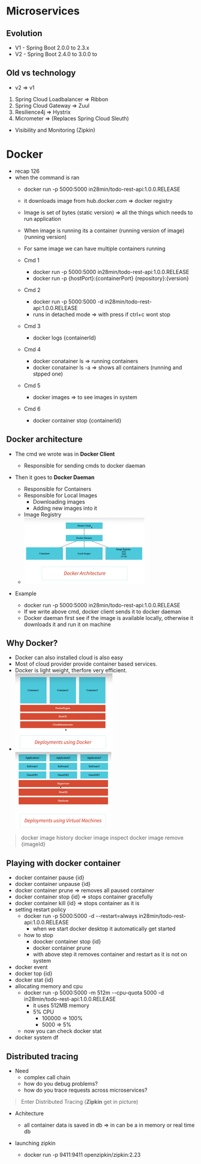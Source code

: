 # Microservices

## Evolution
- V1 - Spring Boot 2.0.0 to 2.3.x
- V2 - Spring Boot 2.4.0 to 3.0.0 to

## Old vs technology
*   v2 => v1
1. Spring Cloud Loadbalancer    =>  Ribbon
2. Spring Cloud Gateway         =>  Zuul
3. Resilience4j                 =>  Hystrix
4. Micrometer                   =>  (Replaces Spring Cloud Sleuth)

- Visibility and Monitoring (Zipkin)


# Docker

- recap 126
- when the command is ran
    - docker run -p 5000:5000 in28min/todo-rest-api:1.0.0.RELEASE
    - it downloads image from hub.docker.com  => docker registry
    - Image is set of bytes (static version) => all the things which needs to run application
    - When image is running its a container (running version of image) (running version)
    - For same image we can have multiple containers running

    - Cmd 1 
        - docker run -p 5000:5000 in28min/todo-rest-api:1.0.0.RELEASE
        - docker run -p {hostPort}:{containerPort} {repository}:{version} 
    - Cmd 2
        - docker run -p 5000:5000 -d in28min/todo-rest-api:1.0.0.RELEASE
        - runs in detached mode 
            => with press if ctrl+c wont stop
    - Cmd 3
        - docker logs {containerId}
    - Cmd 4
        - docker conatainer ls          => running containers
        - docker conatainer ls -a       => shows all containers (running and stpped one)
    - Cmd 5
        - docker images => to see images in system 
    - Cmd 6
        - docker container stop {containerId}

## Docker architecture
- The cmd we wrote was in **Docker Client**
    - Responsible for sending cmds to docker daeman
- Then it goes to **Docker Daeman**
    - Responsible for Containers
    - Responsible for Local Images
        - Downloading images
        - Adding new images into it
    - Image Registry
    - ![alt text](dockerArchitecture.png)

- Example
    - docker run -p 5000:5000 in28min/todo-rest-api:1.0.0.RELEASE
    - If we write above cmd, docker client sends it to docker daeman
    - Docker daeman first see if the image is available locally, otherwise it downloads it and run it on machine

## Why Docker?
- Docker can also installed cloud is also easy
- Most of cloud provider provide container based services.
- Docker is light weight, therfore very efficient.
- 
    ![alt text](deployingUsingDocker.png)
    ![alt text](deployUsingVirtualMachine.png)

> docker image history
> docker image inspect
> docker image remove {imageId}

## Playing with docker container
- docker container pause {id}
- docker container unpause {id}
- docker container prune        => removes all paused container
- docker container stop {id}    => stops container gracefully
- docker container kill {id}    => stops container as it is
- setting restart policy
    - docker run -p 5000:5000 -d --restart=always in28min/todo-rest-api:1.0.0.RELEASE
        - when we start docker desktop it automatically get started
    - how to stop
        - doocker container stop {id}
        - docker container prune
        - with above step it removes container and restart as it is not on system
- docker event
- docker top {id}
- docker stat {id}
- allocating memory and cpu 
    - docker run -p 5000:5000 -m 512m --cpu-quota 5000 -d in28min/todo-rest-api:1.0.0.RELEASE
        - it uses 512MB memory
        - 5% CPU
            - 100000    => 100%
            - 5000      => 5%
    - now you can check docker stat
- docker system df

## Distributed tracing
- Need 
    - complex call chain
    - how do you debug problems?
    - how do you trace requests across microservices?
> Enter Distributed Tracing (**Zipkin** get in picture)

- Achitecture
    - all container data is saved in db => in can be a in memory or real time db    

- launching zipkin
    - docker run -p 9411:9411 openzipkin/zipkin:2.23
